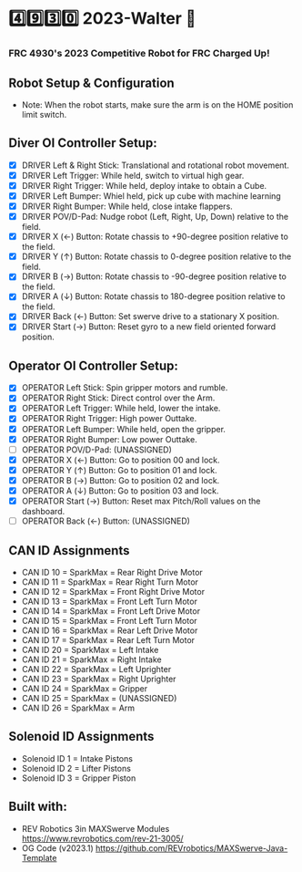 # :four::nine::three::zero: 2023-Walter :robot:

### FRC 4930's 2023 Competitive Robot for FRC Charged Up!

## Robot Setup & Configuration
* Note: When the robot starts, make sure the arm is on the HOME position limit switch.

## Diver OI Controller Setup:
- [x] DRIVER Left & Right Stick: Translational and rotational robot movement.
- [x] DRIVER Left Trigger: While held, switch to virtual high gear.
- [x] DRIVER Right Trigger: While held, deploy intake to obtain a Cube.
- [x] DRIVER Left Bumper: Whiel held, pick up cube with machine learning
- [x] DRIVER Right Bumper: While held, close intake flappers.
- [x] DRIVER POV/D-Pad: Nudge robot (Left, Right, Up, Down) relative to the field.
- [x] DRIVER X (←) Button: Rotate chassis to +90-degree position relative to the field.
- [x] DRIVER Y (↑) Button: Rotate chassis to 0-degree position relative to the field.
- [x] DRIVER B (→) Button: Rotate chassis to -90-degree position relative to the field.
- [x] DRIVER A (↓) Button: Rotate chassis to 180-degree position relative to the field.
- [x] DRIVER Back (←) Button: Set swerve drive to a stationary X position.
- [x] DRIVER Start (→) Button: Reset gyro to a new field oriented forward position.

## Operator OI Controller Setup:
- [x] OPERATOR Left Stick: Spin gripper motors and rumble.
- [x] OPERATOR Right Stick: Direct control over the Arm.
- [x] OPERATOR Left Trigger: While held, lower the intake.
- [x] OPERATOR Right Trigger: High power Outtake.
- [x] OPERATOR Left Bumper: While held, open the gripper.
- [x] OPERATOR Right Bumper: Low power Outtake.
- [ ] OPERATOR POV/D-Pad: (UNASSIGNED)
- [x] OPERATOR X (←) Button: Go to position 00 and lock.
- [x] OPERATOR Y (↑) Button: Go to position 01 and lock.
- [x] OPERATOR B (→) Button: Go to position 02 and lock.
- [x] OPERATOR A (↓) Button: Go to position 03 and lock.
- [x] OPERATOR Start (→) Button: Reset max Pitch/Roll values on the dashboard.
- [ ] OPERATOR Back (←) Button: (UNASSIGNED)

## CAN ID Assignments
* CAN ID 10 = SparkMax = Rear Right Drive Motor
* CAN ID 11 = SparkMax = Rear Right Turn Motor
* CAN ID 12 = SparkMax = Front Right Drive Motor
* CAN ID 13 = SparkMax = Front Left Turn Motor
* CAN ID 14 = SparkMax = Front Left Drive Motor
* CAN ID 15 = SparkMax = Front Left Turn Motor
* CAN ID 16 = SparkMax = Rear Left Drive Motor
* CAN ID 17 = SparkMax = Rear Left Turn Motor
* CAN ID 20 = SparkMax = Left Intake
* CAN ID 21 = SparkMax = Right Intake
* CAN ID 22 = SparkMax = Left Uprighter
* CAN ID 23 = SparkMax = Right Uprighter
* CAN ID 24 = SparkMax = Gripper
* CAN ID 25 = SparkMax = (UNASSIGNED)
* CAN ID 26 = SparkMax = Arm

## Solenoid ID Assignments
* Solenoid ID 1 = Intake Pistons
* Solenoid ID 2 = Lifter Pistons
* Solenoid ID 3 = Gripper Piston

## Built with:
* REV Robotics 3in MAXSwerve Modules https://www.revrobotics.com/rev-21-3005/
* OG Code (v2023.1) https://github.com/REVrobotics/MAXSwerve-Java-Template
